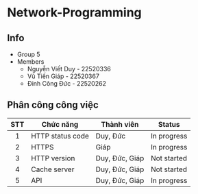 # Network-Programming

## Info

- Group 5
- Members
  - Nguyễn Viết Duy - 22520336
  - Vũ Tiến Giáp - 22520367
  - Đinh Công Đức - 22520262

## Phân công công việc

| STT | Chức năng        | Thành viên     | Status      |
| :-: | ---------------- | -------------- | ----------- |
|  1  | HTTP status code | Duy, Đức       | In progress |
|  2  | HTTPS            | Giáp           | In progress |
|  3  | HTTP version     | Duy, Đức, Giáp | Not started |
|  4  | Cache server     | Duy, Đức, Giáp | Not started |
|  5  | API              | Duy, Đức, Giáp | In progress |
